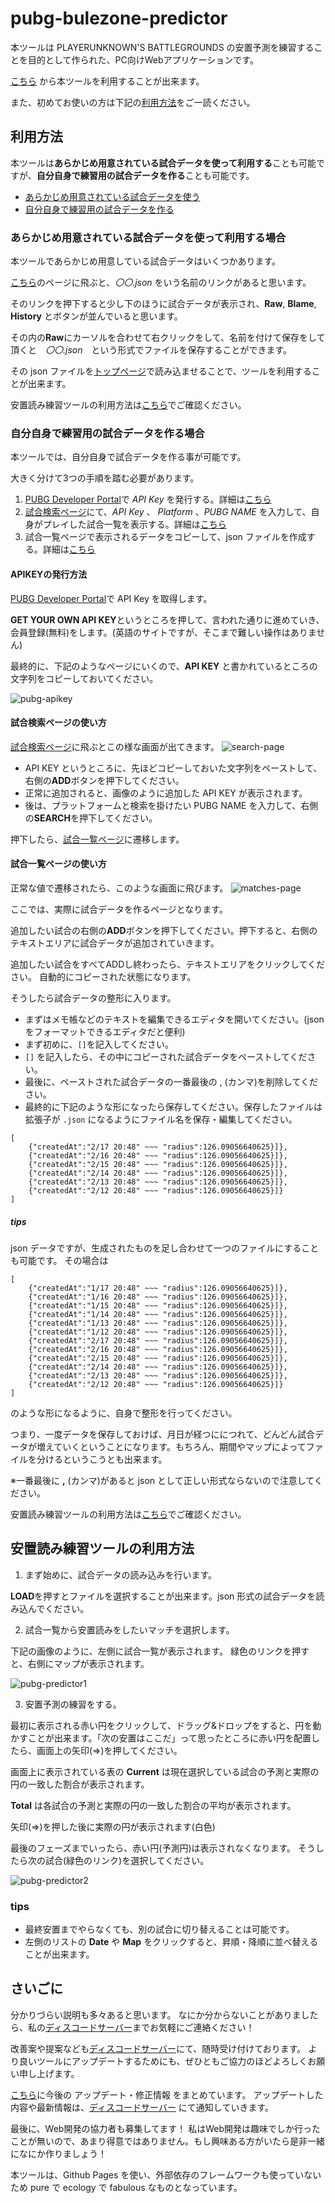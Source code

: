 pubg-bulezone-predictor
====

本ツールは PLAYERUNKNOWN'S BATTLEGROUNDS の安置予測を練習することを目的として作られた、PC向けWebアプリケーションです。

[こちら](https://kagijpn.github.io/pubg-bulezone-predictor/top.html)
から本ツールを利用することが出来ます。

また、初めてお使いの方は下記の[利用方法](#利用方法)をご一読ください。

## 利用方法

本ツールは**あらかじめ用意されている試合データを使って利用する**ことも可能ですが、**自分自身で練習用の試合データを作る**ことも可能です。

- [あらかじめ用意されている試合データを使う](#あらかじめ用意されている試合データを使って利用する場合)
- [自分自身で練習用の試合データを作る](#自分自身で練習用の試合データを作る場合)

### あらかじめ用意されている試合データを使って利用する場合
本ツールであらかじめ用意している試合データはいくつかあります。

[こちら](https://github.com/KagiJPN/pubg-bulezone-predictor/tree/master/bule-zone-predictor-core/app/resource)のページに飛ぶと、_〇〇.json_ をいう名前のリンクがあると思います。

そのリンクを押下すると少し下のほうに試合データが表示され、**Raw**, **Blame**, **History** とボタンが並んでいると思います。

その内の**Raw**にカーソルを合わせて右クリックをして、名前を付けて保存をして頂くと　_〇〇.json_　という形式でファイルを保存することができます。

その json ファイルを[トップページ](https://kagijpn.github.io/pubg-bulezone-predictor/top.html)で読み込ませることで、ツールを利用することが出来ます。

安置読み練習ツールの利用方法は[こちら](#安置読み練習ツールの利用方法)でご確認ください。

### 自分自身で練習用の試合データを作る場合

本ツールでは、自分自身で試合データを作る事が可能です。

大きく分けて3つの手順を踏む必要があります。

1. [PUBG Developer Portal](https://developer.pubg.com/)で _API Key_ を発行する。詳細は[こちら](#APIKeyの発行方法)
2. [試合検索ページ](https://kagijpn.github.io/pubg-bulezone-predictor/bule-zone-predictor-core/app/html/players.html)にて、_API Key_ 、 _Platform_ 、_PUBG NAME_ を入力して、自身がプレイした試合一覧を表示する。詳細は[こちら](#試合検索ページの使い方)
3. 試合一覧ページで表示されるデータをコピーして、json ファイルを作成する。詳細は[こちら](#試合一覧ページの使い方)

#### APIKEYの発行方法
[PUBG Developer Portal](https://developer.pubg.com/)で API Key を取得します。

 **GET YOUR OWN API KEY**というところを押して、言われた通りに進めていき、会員登録(無料)をします。(英語のサイトですが、そこまで難しい操作はありません)
 
 最終的に、下記のようなページにいくので、**API KEY** と書かれているところの文字列をコピーしておいてください。 

![pubg-apikey](https://raw.githubusercontent.com/KagiJPN/pubg-bulezone-predictor/master/docs/resource/img/pubg-apikey.JPG)

#### 試合検索ページの使い方
[試合検索ページ](https://kagijpn.github.io/pubg-bulezone-predictor/bule-zone-predictor-core/app/html/players.html)に飛ぶとこの様な画面が出てきます。
![search-page](https://raw.githubusercontent.com/KagiJPN/pubg-bulezone-predictor/master/docs/resource/img/search-page.JPG)

- API KEY というところに、先ほどコピーしておいた文字列をペーストして、右側の**ADD**ボタンを押下してください。
- 正常に追加されると、画像のように追加した API KEY が表示されます。
- 後は、プラットフォームと検索を掛けたい PUBG NAME を入力して、右側の**SEARCH**を押下してください。

押下したら、[試合一覧ページ](#試合一覧ページの使い方)に遷移します。

#### 試合一覧ページの使い方
正常な値で遷移されたら、このような画面に飛びます。
![matches-page](https://raw.githubusercontent.com/KagiJPN/pubg-bulezone-predictor/master/docs/resource/img/matches-page.JPG)

ここでは、実際に試合データを作るページとなります。

追加したい試合の右側の**ADD**ボタンを押下してください。押下すると、右側のテキストエリアに試合データが追加されていきます。

追加したい試合をすべてADDし終わったら、テキストエリアをクリックしてください。
自動的にコピーされた状態になります。

そうしたら試合データの整形に入ります。

- まずはメモ帳などのテキストを編集できるエディタを開いてください。(jsonをフォーマットできるエディタだと便利)
- まず初めに、```[]```を記入してください。
- ```[]``` を記入したら、その中にコピーされた試合データをペーストしてください。
- 最後に、ペーストされた試合データの一番最後の , (カンマ)を削除してください。
- 最終的に下記のような形になったら保存してください。保存したファイルは拡張子が ```.json``` になるようにファイル名を保存・編集してください。
```
[
    {"createdAt":"2/17 20:48" ~~~ "radius":126.09056640625}]},
    {"createdAt":"2/16 20:48" ~~~ "radius":126.09056640625}]},
    {"createdAt":"2/15 20:48" ~~~ "radius":126.09056640625}]},
    {"createdAt":"2/14 20:48" ~~~ "radius":126.09056640625}]},
    {"createdAt":"2/13 20:48" ~~~ "radius":126.09056640625}]},
    {"createdAt":"2/12 20:48" ~~~ "radius":126.09056640625}]}
]
```

##### tips
json データですが、生成されたものを足し合わせて一つのファイルにすることも可能です。
その場合は

```
[
    {"createdAt":"1/17 20:48" ~~~ "radius":126.09056640625}]},
    {"createdAt":"1/16 20:48" ~~~ "radius":126.09056640625}]},
    {"createdAt":"1/15 20:48" ~~~ "radius":126.09056640625}]},
    {"createdAt":"1/14 20:48" ~~~ "radius":126.09056640625}]},
    {"createdAt":"1/13 20:48" ~~~ "radius":126.09056640625}]},
    {"createdAt":"1/12 20:48" ~~~ "radius":126.09056640625}]},
    {"createdAt":"2/17 20:48" ~~~ "radius":126.09056640625}]},
    {"createdAt":"2/16 20:48" ~~~ "radius":126.09056640625}]},
    {"createdAt":"2/15 20:48" ~~~ "radius":126.09056640625}]},
    {"createdAt":"2/14 20:48" ~~~ "radius":126.09056640625}]},
    {"createdAt":"2/13 20:48" ~~~ "radius":126.09056640625}]},
    {"createdAt":"2/12 20:48" ~~~ "radius":126.09056640625}]}
]
```
のような形になるように、自身で整形を行ってください。

つまり、一度データを保存しておけば、月日が経つににつれて、どんどん試合データが増えていくということになります。もちろん、期間やマップによってファイルを分けるというこうとも出来ます。

※一番最後に **,** (カンマ)があると json として正しい形式ならないので注意してください。

安置読み練習ツールの利用方法は[こちら](#安置読み練習ツールの利用方法)でご確認ください。

## 安置読み練習ツールの利用方法

1. まず始めに、試合データの読み込みを行います。

**LOAD**を押すとファイルを選択することが出来ます。json 形式の試合データを読み込んでください。

2. 試合一覧から安置読みをしたいマッチを選択します。

下記の画像のように、左側に試合一覧が表示されます。
緑色のリンクを押すと、右側にマップが表示されます。

![pubg-predictor1](https://raw.githubusercontent.com/KagiJPN/pubg-bulezone-predictor/master/docs/resource/img/pubg-predictor1.JPG)

3. 安置予測の練習をする。

最初に表示される赤い円をクリックして、ドラッグ&ドロップをすると、円を動かすことが出来ます。「次の安置はここだ」って思ったところに赤い円を配置したら、画面上の矢印(⇒)を押してください。

画面上に表示されている表の **Current** は現在選択している試合の予測と実際の円の一致した割合が表示されます。

 **Total** は各試合の予測と実際の円の一致した割合の平均が表示されます。

 矢印(⇒)を押した後に実際の円が表示されます(白色)
 
 最後のフェーズまでいったら、赤い円(予測円)は表示されなくなります。
 そうしたら次の試合(緑色のリンク)を選択してください。

![pubg-predictor2](https://raw.githubusercontent.com/KagiJPN/pubg-bulezone-predictor/master/docs/resource/img/pubg-predictor2.JPG)

### tips
- 最終安置までやらなくても、別の試合に切り替えることは可能です。
- 左側のリストの **Date** や **Map** をクリックすると、昇順・降順に並べ替えることが出来ます。

## さいごに
分かりづらい説明も多々あると思います。
なにか分からないことがありましたら、私の[ディスコードサーバー](https://discord.gg/tQp8NEN)までお気軽にご連絡ください！

改善案や提案なども[ディスコードサーバー](https://discord.gg/tQp8NEN)にて、随時受け付けております。
より良いツールにアップデートするためにも、ぜひともご協力のほどよろしくお願い申し上げます。

[こちら](https://github.com/KagiJPN/pubg-bulezone-predictor/issues)に今後の アップデート・修正情報 をまとめています。
アップデートした内容や最新情報は、[ディスコードサーバー](https://discord.gg/tQp8NEN) にて通知していきます。

最後に、Web開発の協力者も募集してます！
私はWeb開発は趣味でしか行ったことが無いので、あまり得意ではありません。もし興味ある方がいたら是非一緒になにか作りましょう！

本ツールは、Github Pages を使い、外部依存のフレームワークも使っていないため pure で 
ecology で fabulous なものとなっています。
